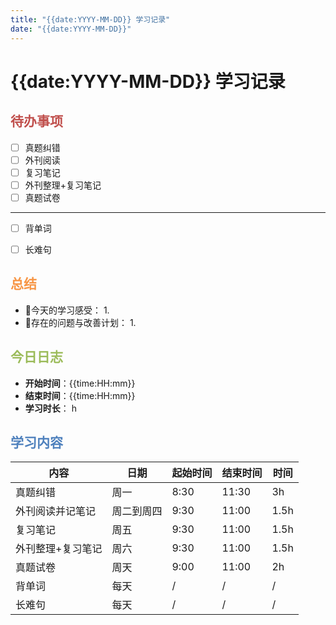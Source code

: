 ```yaml
---
title: "{{date:YYYY-MM-DD}} 学习记录"
date: "{{date:YYYY-MM-DD}}"
---
```


# {{date:YYYY-MM-DD}} 学习记录

## <font color="#c0504d">待办事项</font>

- [ ] 真题纠错
- [ ] 外刊阅读
- [ ] 复习笔记
- [ ] 外刊整理+复习笔记
- [ ] 真题试卷
---
- [ ] 背单词
- [ ] 长难句


## <font color="#f79646">总结</font>
- 🔣今天的学习感受：
	1. 
- 🤔存在的问题与改善计划：
	1. 


## <font color="#9bbb59">今日日志</font>

- **开始时间**：{{time:HH:mm}}
- **结束时间**：{{time:HH:mm}}
- **学习时长**： h




## <font color="#4f81bd">学习内容</font>

| 内容        | 日期    | 起始时间 | 结束时间  | 时间   |
| --------- | ----- | ---- | ----- | ---- |
| 真题纠错      | 周一    | 8:30 | 11:30 | 3h   |
| 外刊阅读并记笔记  | 周二到周四 | 9:30 | 11:00 | 1.5h |
| 复习笔记      | 周五    | 9:30 | 11:00 | 1.5h |
| 外刊整理+复习笔记 | 周六    | 9:30 | 11:00 | 1.5h |
| 真题试卷      | 周天    | 9:00 | 11:00 | 2h   |
| 背单词       | 每天    | /    | /     | /    |
| 长难句       | 每天    | /    | /     | /    |
